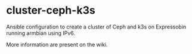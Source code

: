 # cluster-ceph-k3s
Ansible configuration to create a cluster of Ceph and k3s on Expressobin running armbian using IPv6.

More information are present on the wiki.
